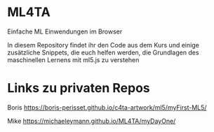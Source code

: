 # ML4TA
Einfache ML Einwendungen im Browser

In diesem Repository findet ihr den Code aus dem Kurs und einige zusätzliche Snippets, die euch helfen werden, die Grundlagen des maschinellen Lernens mit ml5.js zu verstehen

# Links zu privaten Repos

Boris 
https://boris-perisset.github.io/c4ta-artwork/ml5/myFirst-ML5/

Mike
https://michaeleymann.github.io/ML4TA/myDayOne/
